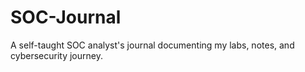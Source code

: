 # SOC-Journal
A self-taught SOC analyst's journal documenting my labs, notes, and cybersecurity journey.
